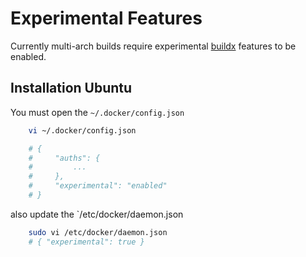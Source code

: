 # Experimental Features
Currently multi-arch builds require experimental [buildx] features to be enabled.

## Installation Ubuntu

You must open the `~/.docker/config.json`

```bash
    vi ~/.docker/config.json

    # {
    #     "auths": {
    #         ...
    #     },
    #     "experimental": "enabled"
    # }
```
also update the `/etc/docker/daemon.json

```bash
    sudo vi /etc/docker/daemon.json
    # { "experimental": true }
```




[buildx]: https://github.com/docker/buildx#docker-ce